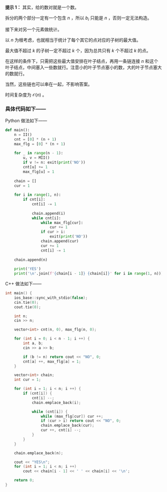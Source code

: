 **提示 1：** 其实，给的数对就是一个数。

拆分的两个部分一定有一个包含 $n$ ，所以 $b_i$ 只能是 $n$ ，否则一定无法构造。

接下来对另一个元素做统计。

以 $n$ 为根考虑，也就相当于统计了每个其它的点对应的子树的最大值。

最大值不超过 $k$ 的子树一定不超过 $k$ 个，因为总共只有 $k$ 个不超过 $k$ 的点。

在这样的条件下，只需把这些最大值安排在叶子结点，再用一条链连接 $n$ 和这个叶子结点，中间塞入一些数就行。注意小的叶子节点塞小的数，大的叶子节点塞大的数就行。

当然，这些链也可以串在一起，不影响答案。

时间复杂度为 $\mathcal{O}(n)$ 。

### 具体代码如下——

Python 做法如下——

```Python []
def main():
    n = II()
    cnt = [0] * (n + 1)
    max_flg = [0] * (n + 1)
    
    for _ in range(n - 1):
        u, v = MII()
        if v != n: exit(print('NO'))
        cnt[u] += 1
        max_flg[u] = 1
    
    chain = []
    cur = 1
    
    for i in range(1, n):
        if cnt[i]:
            cnt[i] -= 1
            
            chain.append(i)
            while cnt[i]:
                while max_flg[cur]:
                    cur += 1
                if cur > i:
                    exit(print('NO'))
                chain.append(cur)
                cur += 1
                cnt[i] -= 1
            
    chain.append(n)
    
    print('YES')
    print('\n'.join(f'{chain[i - 1]} {chain[i]}' for i in range(1, n)))
```

C++ 做法如下——

```cpp []
int main() {
    ios_base::sync_with_stdio(false);
    cin.tie(0);
    cout.tie(0);

    int n;
    cin >> n;

    vector<int> cnt(n, 0), max_flg(n, 0);

    for (int i = 0; i < n - 1; i ++) {
        int a, b;
        cin >> a >> b;

        if (b != n) return cout << "NO", 0;
        cnt[a] ++, max_flg[a] = 1;
    }

    vector<int> chain;
    int cur = 1;

    for (int i = 1; i < n; i ++) {
        if (cnt[i]) {
            cnt[i] --;
            chain.emplace_back(i);

            while (cnt[i]) {
                while (max_flg[cur]) cur ++;
                if (cur > i) return cout << "NO", 0;
                chain.emplace_back(cur);
                cur ++, cnt[i] --;
            }
        }
    }

    chain.emplace_back(n);

    cout << "YES\n";
    for (int i = 1; i < n; i ++)
        cout << chain[i - 1] << ' ' << chain[i] << '\n';

    return 0;
}
```